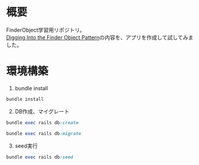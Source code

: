 # 概要
FinderObject学習用リポジトリ。  
[Digging Into the Finder Object Pattern](http://vaidehijoshi.github.io/blog/2015/10/27/digging-into-the-finder-object-pattern/)の内容を、アプリを作成して試してみました。

# 環境構築
1. bundle install

```ruby
bundle install
```

2. DB作成、マイグレート

```ruby
bundle exec rails db:create
```
```ruby
bundle exec rails db:migrate
```

3. seed実行

```ruby
bundle exec rails db:seed
```
